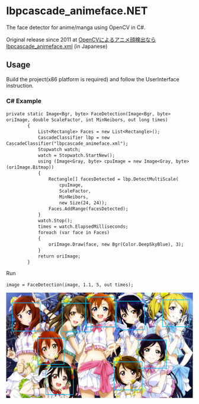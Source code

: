 # lbpcascade_animeface.NET

The face detector for anime/manga using OpenCV in C\#.

Original release since 2011 at [OpenCVによるアニメ顔検出ならlbpcascade_animeface.xml](http://ultraist.hatenablog.com/entry/20110718/1310965532) (in Japanese)

## Usage

Build the project(x86 platform  is required) and follow the UserInterface instruction.

### C\# Example

```CSharp
private static Image<Bgr, byte> FaceDetection(Image<Bgr, byte> oriImage, double ScaleFactor, int MinNeibors, out long times)
        {
            List<Rectangle> Faces = new List<Rectangle>();
            CascadeClassifier lbp = new CascadeClassifier("lbpcascade_animeface.xml");
            Stopwatch watch;
            watch = Stopwatch.StartNew();
            using (Image<Gray, byte> cpuImage = new Image<Gray, byte>(oriImage.Bitmap))
            {
                Rectangle[] facesDetected = lbp.DetectMultiScale(
                    cpuImage,
                    ScaleFactor,
                    MinNeibors,
                    new Size(24, 24));
                Faces.AddRange(facesDetected);
            }
            watch.Stop();
            times = watch.ElapsedMilliseconds;
            foreach (var face in Faces)
            {
                oriImage.Draw(face, new Bgr(Color.DeepSkyBlue), 3);
            }
            return oriImage;
        }
```
Run

    image = FaceDetection(image, 1.1, 5, out times);

![result](https://raw.githubusercontent.com/inlmouse/lbpcascade_animeface/master/AnimeFace/AnimeFace/bin/x86/Debug/output/Detected_LoveLive.jpg)
